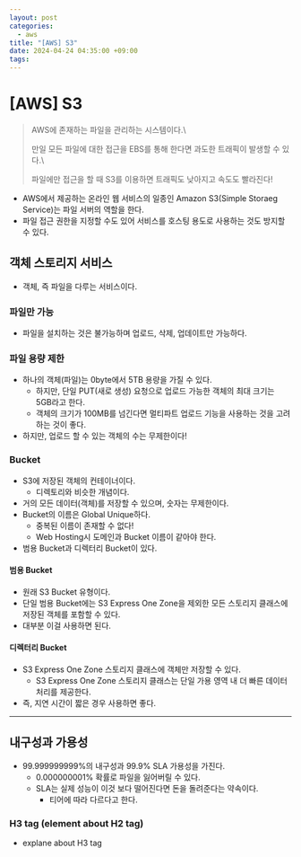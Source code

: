 ```yaml
---
layout: post
categories:
  - aws
title: "[AWS] S3"
date: 2024-04-24 04:35:00 +09:00
tags:
---
```

# \[AWS] S3

>AWS에 존재하는 파일을 관리하는 시스템이다.\
>
>만일 모든 파일에 대한 접근을 EBS를 통해 한다면 과도한 트래픽이 발생할 수 있다.\
>
>파일에만 접근을 할 때 S3를 이용하면 트래픽도 낮아지고 속도도 빨라진다!

- AWS에서 제공하는 온라인 웹 서비스의 일종인 Amazon S3(Simple Storaeg Service)는 파일 서버의 역할을 한다.
- 파일 접근 권한을 지정할 수도 있어 서비스를 호스팅 용도로 사용하는 것도 방지할 수 있다.

## 객체 스토리지 서비스
- 객체, 즉 파일을 다루는 서비스이다.

### 파일만 가능
- 파일을 설치하는 것은 불가능하며 업로드, 삭제, 업데이트만 가능하다.

### 파일 용량 제한
- 하나의 객체(파일)는 0byte에서 5TB 용량을 가질 수 있다.
	- 하지만, 단일 PUT(새로 생성) 요청으로 업로드 가능한 객체의 최대 크기는 5GB라고 한다.
	- 객체의 크기가 100MB를 넘긴다면 멀티파트 업로드 기능을 사용하는 것을 고려하는 것이 좋다.
- 하지만, 업로드 할 수 있는 객체의 수는 무제한이다!

### Bucket
- S3에 저장된 객체의 컨테이너이다.
	- 디렉토리와 비슷한 개념이다.
- 거의 모든 데이터(객체)를 저장할 수 있으며, 숫자는 무제한이다.
- Bucket의 이름은 Global Unique하다.
	- 중복된 이름이 존재할 수 없다!
	- Web Hosting시 도메인과 Bucket 이름이 같아야 한다.
- 범용 Bucket과 디렉터리 Bucket이 있다.

#### 범용 Bucket
- 원래 S3 Bucket 유형이다.
- 단일 범용 Bucket에는 S3 Express One Zone을 제외한 모든 스토리지 클래스에 저장된 객체를 포함할 수 있다.
- 대부분 이걸 사용하면 된다.

#### 디렉터리 Bucket
- S3 Express One Zone 스토리지 클래스에 객체만 저장할 수 있다.
	- S3 Express One Zone 스토리지 클래스는 단일 가용 영역 내 더 빠른 데이터 처리를 제공한다.
- 즉, 지연 시간이 짧은 경우 사용하면 좋다.

---

## 내구성과 가용성

- 99.999999999%의 내구성과 99.9% SLA 가용성을 가진다.
	- 0.000000001% 확률로 파일을 잃어버릴 수 있다.
	- SLA는 실제 성능이 이것 보다 떨어진다면 돈을 돌려준다는 약속이다.
		- 티어에 따라 다르다고 한다.
### H3 tag (element about H2 tag)
- explane about H3 tag